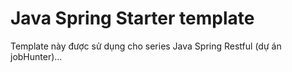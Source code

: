 # Java Spring Starter template
Template này được sử dụng cho series Java Spring Restful (dự án jobHunter)...

